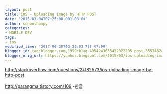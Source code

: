 ```yaml
---
layout: post
title: iOS - Uploading image by HTTP POST
date: '2015-03-04T07:25:00.001-08:00'
author: schoolhompy
categories:
- MOBILE DEV
tags:
- ios
modified_time: '2017-06-25T02:22:52.785-07:00'
blogger_id: tag:blogger.com,1999:blog-4954243635432022205.post-3557462475220528202
blogger_orig_url: https://yunhos.blogspot.com/2015/03/ios-uploading-image-by-http-post_4.html
---
```


http://stackoverflow.com/questions/24182573/ios-uploading-image-by-http-post<br/><br/>http://parangma.tistory.com/109 -한글
